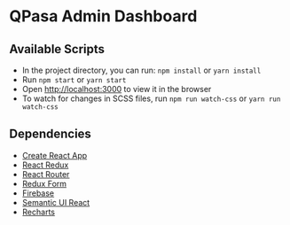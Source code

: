 # QPasa Admin Dashboard

## Available Scripts

- In the project directory, you can run: `npm install` or `yarn install`
- Run `npm start` or `yarn start`
- Open [http://localhost:3000](http://localhost:3000) to view it in the browser
- To watch for changes in SCSS files, run `npm run watch-css` or `yarn run watch-css`

## Dependencies

- [Create React App](https://github.com/facebookincubator/create-react-app)
- [React Redux](https://github.com/reactjs/redux)
- [React Router](https://github.com/ReactTraining/react-router)
- [Redux Form](http://redux-form.com/)
- [Firebase](https://firebase.google.com/)
- [Semantic UI React](https://react.semantic-ui.com)
- [Recharts](http://recharts.org/#/en-US/)